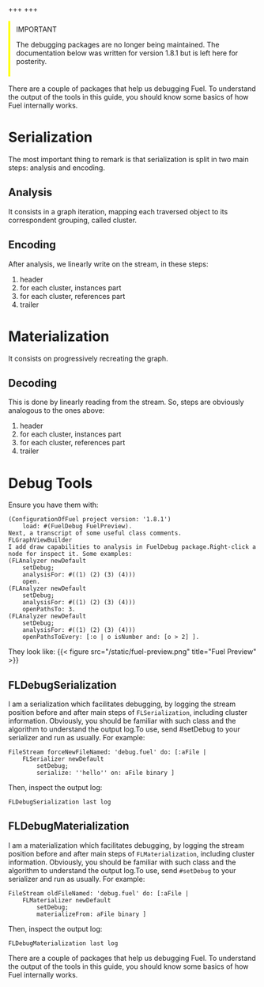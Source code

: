 +++
+++
<div style="margin: 1rem 0; padding: 0.5rem 1rem 0.5rem 0.75rem; border-inline-start: 0.25rem solid yellow; border-radius:0.25">
    <span style="color=yellow">IMPORTANT</span>
    <p>
        The debugging packages are no longer being maintained. The documentation below was written for version 1.8.1 but is left here for posterity.
    </p>
</div    

There are a couple of packages that help us debugging Fuel. To understand the output of the tools in this guide, you should know some basics of how Fuel internally works.
# Serialization
The most important thing to remark is that serialization is split in two main steps: analysis and encoding.
## Analysis
It consists in a graph iteration, mapping each traversed object to its correspondent grouping, called cluster.
## Encoding
After analysis, we linearly write on the stream, in these steps:
1. header
1. for each cluster, instances part
1. for each cluster, references part
1. trailer

# Materialization
It consists on progressively recreating the graph.
## Decoding
This is done by linearly reading from the stream. So, steps are obviously analogous to the ones above:
1. header
1. for each cluster, instances part
1. for each cluster, references part
1. trailer

# Debug Tools
Ensure you have them with:
```smalltalk
(ConfigurationOfFuel project version: '1.8.1') 
    load: #(FuelDebug FuelPreview).
Next, a transcript of some useful class comments.
FLGraphViewBuilder
I add draw capabilities to analysis in FuelDebug package.Right-click a node for inspect it. Some examples:
(FLAnalyzer newDefault
    setDebug;
    analysisFor: #((1) (2) (3) (4)))
    open.
(FLAnalyzer newDefault
    setDebug;
    analysisFor: #((1) (2) (3) (4)))
    openPathsTo: 3.
(FLAnalyzer newDefault
    setDebug;
    analysisFor: #((1) (2) (3) (4)))
    openPathsToEvery: [:o | o isNumber and: [o > 2] ].
```
They look like: {{< figure src="/static/fuel-preview.png" title="Fuel Preview" >}}

## FLDebugSerialization
I am a serialization which facilitates debugging, by logging the stream position before and after main steps of `FLSerialization`, including cluster information. Obviously, you should be familiar with such class and the algorithm to understand the output log.To use, send #setDebug to your serializer and run as usually. For example:
```smalltalk
FileStream forceNewFileNamed: 'debug.fuel' do: [:aFile |
    FLSerializer newDefault
        setDebug;
        serialize: ''hello'' on: aFile binary ]
```
Then, inspect the output log:
```smalltalk
FLDebugSerialization last log
```

## FLDebugMaterialization
I am a materialization which facilitates debugging, by logging the stream position before and after main steps of `FLMaterialization`, including cluster information. Obviously, you should be familiar with such class and the algorithm to understand the output log.To use, send `#setDebug` to your serializer and run as usually. For example:
```smalltalk
FileStream oldFileNamed: 'debug.fuel' do: [:aFile |
    FLMaterializer newDefault
        setDebug;
        materializeFrom: aFile binary ]
```
Then, inspect the output log:
```smalltalk
FLDebugMaterialization last log
```

There are a couple of packages that help us debugging Fuel. To understand the output of the tools in this guide, you should know some basics of how Fuel internally works.